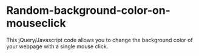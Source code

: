 # Random-background-color-on-mouseclick

This jQuery/Javascript code allows you to change the background color of your webpage with a single mouse click.
